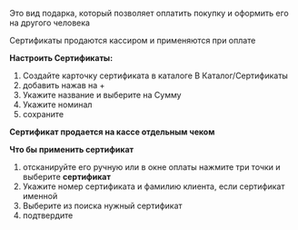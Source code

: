 Это вид подарка, который позволяет оплатить покупку и оформить его на другого человека

Сертификаты продаются кассиром и применяются при оплате

**Настроить Сертификаты:**
1. Создайте карточку сертификата в каталоге В Каталог/Сертификаты
2. добавить нажав на + 
3. Укажите название и выберите на Сумму
4. Укажите номинал
5. сохраните

**Сертификат продается на кассе отдельным чеком**

**Что бы применить сертификат** 
1. отсканируйте его ручную или в окне оплаты нажмите три точки и выберите **сертификат**
2. Укажите номер сертификата и фамилию клиента, если сертификат именной
3. Выберите из поиска нужный сертификат
4. подтвердите
